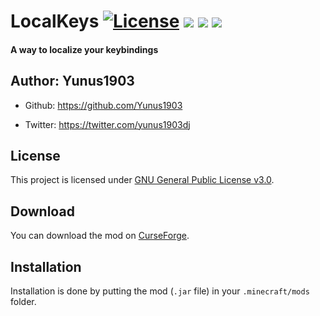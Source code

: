 # LocalKeys [![License](https://img.shields.io/badge/License-GPLv3-blue.svg)](https://raw.githubusercontent.com/Yunus1903/LocalKeys/1.16/dev/LICENSE) [![](http://jenkins.yukay.info/buildStatus/icon?job=Minecraft+Mods%2FLocalKeys)](https://github.com/Yunus1903/LocalKeys) [![](http://cf.way2muchnoise.eu/full_400769_downloads.svg)](https://www.curseforge.com/minecraft/mc-mods/localkeys) [![](http://cf.way2muchnoise.eu/versions/400769.svg)](https://www.curseforge.com/minecraft/mc-mods/localkeys)

#### A way to localize your keybindings

## Author: Yunus1903
+ Github: https://github.com/Yunus1903

+ Twitter: https://twitter.com/yunus1903dj

## License
This project is licensed under [GNU General Public License v3.0](https://raw.githubusercontent.com/Yunus1903/LocalKeys/1.16/dev/LICENSE).

## Download
You can download the mod on [CurseForge](https://www.curseforge.com/minecraft/mc-mods/localkeys).

## Installation
Installation is done by putting the mod (`.jar` file) in your `.minecraft/mods` folder.
